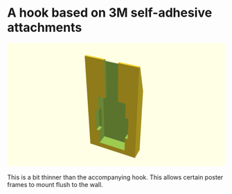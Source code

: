 # A hook based on 3M  self-adhesive attachments

![generated_display_preview](render/display.png "Generated display preview")

This is a bit thinner than the accompanying hook. This allows certain poster frames to mount flush to the wall.
